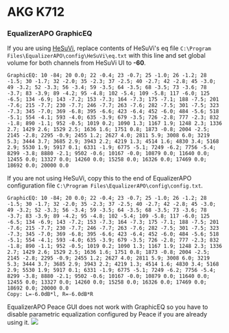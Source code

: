 # AKG K712
### EqualizerAPO GraphicEQ
If you are using [HeSuVi](https://sourceforge.net/projects/hesuvi/), replace contents of HeSuVi's eq file `C:\Program Files\EqualizerAPO\config\HeSuVi\eq.txt` with this line and set global volume for both channels from HeSuVi UI to **-60**.
```
GraphicEQ: 10 -84; 20 0.0; 22 -0.4; 23 -0.7; 25 -1.0; 26 -1.2; 28 -1.5; 30 -1.7; 32 -2.0; 35 -2.3; 37 -2.5; 40 -2.7; 42 -2.8; 45 -3.0; 49 -3.2; 52 -3.3; 56 -3.4; 59 -3.5; 64 -3.5; 68 -3.5; 73 -3.6; 78 -3.7; 83 -3.9; 89 -4.2; 95 -4.8; 102 -5.4; 109 -5.8; 117 -6.0; 125 -6.5; 134 -6.9; 143 -7.2; 153 -7.3; 164 -7.3; 175 -7.1; 188 -7.5; 201 -7.6; 215 -7.7; 230 -7.7; 246 -7.7; 263 -7.6; 282 -7.5; 301 -7.5; 323 -7.3; 345 -7.0; 369 -6.8; 395 -6.6; 423 -6.4; 452 -6.0; 484 -5.6; 518 -5.1; 554 -4.1; 593 -4.0; 635 -3.9; 679 -3.5; 726 -2.8; 777 -2.3; 832 -1.8; 890 -1.1; 952 -0.5; 1019 0.2; 1090 1.3; 1167 1.9; 1248 2.3; 1336 2.7; 1429 2.6; 1529 2.5; 1636 1.6; 1751 0.8; 1873 -0.8; 2004 -2.5; 2145 -2.8; 2295 -0.9; 2455 1.2; 2627 4.0; 2811 5.9; 3008 6.0; 3219 5.3; 3444 3.7; 3685 2.9; 3943 2.2; 4219 1.3; 4514 1.6; 4830 3.4; 5168 2.9; 5530 1.9; 5917 0.1; 6331 -1.9; 6775 -5.1; 7249 -6.2; 7756 -5.4; 8299 -3.8; 8880 -2.1; 9502 -0.6; 10167 -0.0; 10879 0.0; 11640 0.0; 12455 0.0; 13327 0.0; 14260 0.0; 15258 0.0; 16326 0.0; 17469 0.0; 18692 0.0; 20000 0.0
```
If you are not using HeSuVi, copy this to the end of EqualizerAPO configuration file `C:\Program Files\EqualizerAPO\config\config.txt`.
```
GraphicEQ: 10 -84; 20 0.0; 22 -0.4; 23 -0.7; 25 -1.0; 26 -1.2; 28 -1.5; 30 -1.7; 32 -2.0; 35 -2.3; 37 -2.5; 40 -2.7; 42 -2.8; 45 -3.0; 49 -3.2; 52 -3.3; 56 -3.4; 59 -3.5; 64 -3.5; 68 -3.5; 73 -3.6; 78 -3.7; 83 -3.9; 89 -4.2; 95 -4.8; 102 -5.4; 109 -5.8; 117 -6.0; 125 -6.5; 134 -6.9; 143 -7.2; 153 -7.3; 164 -7.3; 175 -7.1; 188 -7.5; 201 -7.6; 215 -7.7; 230 -7.7; 246 -7.7; 263 -7.6; 282 -7.5; 301 -7.5; 323 -7.3; 345 -7.0; 369 -6.8; 395 -6.6; 423 -6.4; 452 -6.0; 484 -5.6; 518 -5.1; 554 -4.1; 593 -4.0; 635 -3.9; 679 -3.5; 726 -2.8; 777 -2.3; 832 -1.8; 890 -1.1; 952 -0.5; 1019 0.2; 1090 1.3; 1167 1.9; 1248 2.3; 1336 2.7; 1429 2.6; 1529 2.5; 1636 1.6; 1751 0.8; 1873 -0.8; 2004 -2.5; 2145 -2.8; 2295 -0.9; 2455 1.2; 2627 4.0; 2811 5.9; 3008 6.0; 3219 5.3; 3444 3.7; 3685 2.9; 3943 2.2; 4219 1.3; 4514 1.6; 4830 3.4; 5168 2.9; 5530 1.9; 5917 0.1; 6331 -1.9; 6775 -5.1; 7249 -6.2; 7756 -5.4; 8299 -3.8; 8880 -2.1; 9502 -0.6; 10167 -0.0; 10879 0.0; 11640 0.0; 12455 0.0; 13327 0.0; 14260 0.0; 15258 0.0; 16326 0.0; 17469 0.0; 18692 0.0; 20000 0.0
Copy: L=-6.0dB*l, R=-6.0dB*R
```
EqualizerAPO Peace GUI does not work with GraphicEQ so you have to disable parametric equalization configured by Peace if you are already using it.
![](https://raw.githubusercontent.com/jaakkopasanen/AutoEq/master/results/Headphone.com/headphoncecom/onear/AKG%20K712/AKG%20K712.png)
